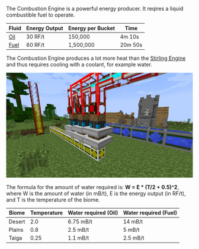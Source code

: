 The Combustion Engine is a powerful energy producer. It reqires a liquid combustible fuel to operate.

Fluid | Energy Output | Energy per Bucket | Time 
----- | ------------- | ----------------- | ----
[Oil](/Energy/Oil.md) | 30 RF/t | 150,000 | 4m 10s
[Fuel](/Energy/Fuel.md) | 60 RF/t | 1,500,000 | 20m 50s

The Combustion Engine produces a lot more heat than the [Stirling Engine](/Energy/Stirling_Engine.md) and thus requires cooling with a coolant, for example water.

![Typical Combustion Engine setup - powered by fuel, cooled by water](/images/screenshots/combustionengine1.png)

The formula for the amount of water required is: **W = E * (T/2 + 0.5)^2**, where W is the amount of water (in mB/t), E is the energy output (in RF/t), and T is the temperature of the biome.

Biome | Temperature | Water required (Oil) | Water required (Fuel)
----- | ----------- | -------------------- | ---------------------
Desert | 2.0 | 6.75 mB/t | 14 mB/t
Plains | 0.8 | 2.5 mB/t | 5 mB/t
Taiga | 0.25 | 1.1 mB/t | 2.5 mB/t
